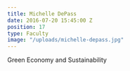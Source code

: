 ```yaml
---
title: Michelle DePass
date: 2016-07-20 15:45:00 Z
position: 17
type: Faculty
image: "/uploads/michelle-depass.jpg"
---
```


Green Economy and Sustainability
